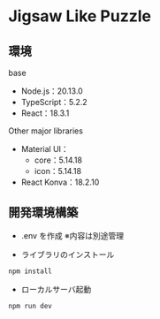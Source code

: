 # Jigsaw Like Puzzle

## 環境
base
- Node.js：20.13.0
- TypeScript：5.2.2
- React：18.3.1

Other major libraries
- Material UI：
  - core：5.14.18
  - icon：5.14.18
- React Konva：18.2.10

## 開発環境構築
- .env を作成
  ※内容は別途管理

- ライブラリのインストール
```bash
npm install
```

- ローカルサーバ起動
```bash
npm run dev
```
